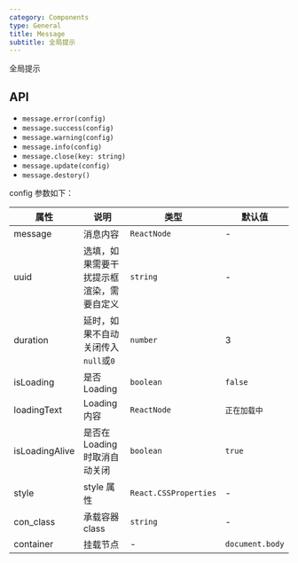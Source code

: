 ```yaml
---
category: Components
type: General
title: Message
subtitle: 全局提示
---
```


全局提示

## API

- `message.error(config)`
- `message.success(config)`
- `message.warning(config)`
- `message.info(config)`
- `message.close(key: string)`
- `message.update(config)`
- `message.destory()`

config 参数如下：

| 属性           | 说明                                     | 类型                  | 默认值          |
| -------------- | ---------------------------------------- | --------------------- | --------------- |
| message        | 消息内容                                 | `ReactNode`           | -               |
| uuid           | 选填，如果需要干扰提示框渲染，需要自定义 | `string`              | -               |
| duration       | 延时，如果不自动关闭传入`null`或`0`      | `number`              | 3               |
| isLoading      | 是否 Loading                             | `boolean`             | `false`         |
| loadingText    | Loading 内容                             | `ReactNode`           | `正在加载中`    |
| isLoadingAlive | 是否在 Loading 时取消自动关闭            | `boolean`             | `true`          |
| style          | style 属性                               | `React.CSSProperties` | -               |
| con_class      | 承载容器 class                           | `string`              | -               |
| container      | 挂载节点                                 | -                     | `document.body` |
